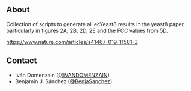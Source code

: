 ## About

Collection of scripts to generate all ecYeast8 results in the yeast8 paper, particularly in figures 2A, 2B, 2D, 2E and the FCC values from 5D.

https://www.nature.com/articles/s41467-019-11581-3

## Contact

* Iván Domenzain ([@IVANDOMENZAIN](https://github.com/IVANDOMENZAIN))
* Benjamín J. Sánchez ([@BenjaSanchez](https://github.com/BenjaSanchez))
